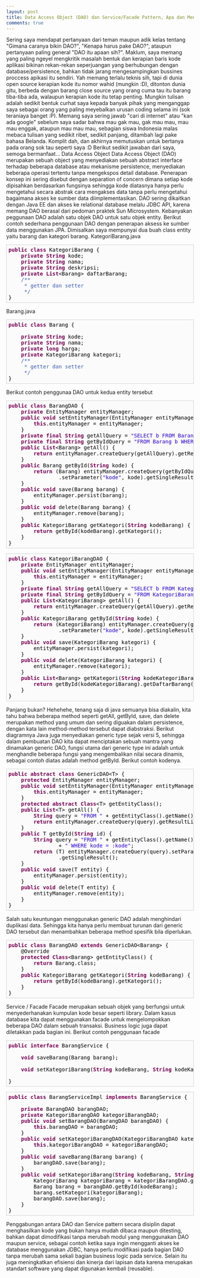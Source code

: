 ```yaml
---
layout: post
title: Data Access Object (DAO) dan Service/Facade Pattern, Apa dan Mengapa
comments: true
---
```

Sering saya mendapat pertanyaan dari teman maupun adik kelas tentang "Gimana caranya bikin DAO?", "Kenapa harus pake DAO?", ataupun pertanyaan paling general "DAO itu apaan sih?". Maklum, saya memang yang paling ngeyel mengkritik masalah bentuk dan kerapian baris kode aplikasi bikinan rekan-rekan seperjuangan yang berhubungan dengan database/persistence, bahkan tidak jarang mengesampingkan bussines proccess apikasi itu sendiri. Yah memang terlalu teknis sih, tapi di dunia open source kerapian kode itu nomor wahid (mungkin :D), ditonton dunia gitu, berbeda dengan barang close source yang orang cuma tau itu barang tiba-tiba ada, walaupun kerapian kode itu tetap penting. Mungkin tulisan adalah sedikit bentuk curhat saya kepada banyak pihak yang menganggap saya sebagai orang yang paling meyebalkan urusan coding selama ini (sok teraniaya banget :P). Memang saya sering jawab "cari di internet" atau "kan ada google" sebelum saya sadar bahwa mau gak mau, gak mau mau, mau mau enggak, ataupun mau mau mau, sebagian siswa Indonesia malas mebaca tulisan yang sedikit ribet, sedikit panjang, ditambah lagi pake bahasa Belanda. Komplit dah, dan akhirnya memutuskan untuk bertanya pada orang sok tau seperti saya :D Berikut sedikit jawaban dari saya, semoga bermanfaat...
Data Access Object
Data Access Object (DAO) merupakan sebuah object yang menyediakan sebuah abstract interface terhadap beberapa database atau mekanisme persistence, menyediakan beberapa operasi tertentu tanpa mengekspos detail database. Penerapan konsep ini sering disebut dengan separation of concern dimana setiap kode dipisahkan berdasarkan fungsinya sehingga kode diatasnya hanya perlu mengetahui secara abstrak cara mengakses data tanpa perlu mengetahui bagaimana akses ke sumber data diimplementasikan. DAO sering dikaitkan dengan Java EE dan akses ke relational database melalu JDBC API, karena memang DAO berasal dari pedoman praktek Sun Microsystem. Kebanyakan peggunaan DAO adalah satu objek DAO untuk satu objek entity.
Berikut contoh sederhana penggunaan DAO dengan penerapan aksess ke sumber data menggunakan JPA. Dimisalkan saya mempunyai dua buah class entity yaitu barang dan kategori barang.
KategoriBarang.java
<pre style="color:#000000;background:#fbfbfb;padding:5px;border:#cecece 1px solid;overflow:auto;"><span style=" color:#7f0055; background-color:#fbfbfb;"><strong>public</strong></span><span style=" color:#000000; background-color:#fbfbfb;"> </span><span style=" color:#7f0055; background-color:#fbfbfb;"><strong>class</strong></span><span style=" color:#000000; background-color:#fbfbfb;"> KategoriBarang {
    </span><span style=" color:#7f0055; background-color:#fbfbfb;"><strong>private</strong></span><span style=" color:#000000; background-color:#fbfbfb;"> </span><span style=" color:#7f0055; background-color:#fbfbfb;"><strong>String</strong></span><span style=" color:#000000; background-color:#fbfbfb;"> kode;
    </span><span style=" color:#7f0055; background-color:#fbfbfb;"><strong>private</strong></span><span style=" color:#000000; background-color:#fbfbfb;"> </span><span style=" color:#7f0055; background-color:#fbfbfb;"><strong>String</strong></span><span style=" color:#000000; background-color:#fbfbfb;"> nama;
    </span><span style=" color:#7f0055; background-color:#fbfbfb;"><strong>private</strong></span><span style=" color:#000000; background-color:#fbfbfb;"> </span><span style=" color:#7f0055; background-color:#fbfbfb;"><strong>String</strong></span><span style=" color:#000000; background-color:#fbfbfb;"> deskripsi;
    </span><span style=" color:#7f0055; background-color:#fbfbfb;"><strong>private</strong></span><span style=" color:#000000; background-color:#fbfbfb;"> </span><span style=" color:#7f0055; background-color:#fbfbfb;"><strong>List</strong></span><span style=" color:#000000; background-color:#fbfbfb;">&lt;Barang&gt; daftarBarang;
    </span><span style=" color:#3f5fbf; background-color:#fbfbfb;">/**</span><span style=" color:#000000; background-color:#fbfbfb;">
</span><span style=" color:#3f5fbf; background-color:#fbfbfb;">&nbsp;&nbsp;&nbsp;&nbsp;&nbsp;</span><span style=" color:#7f9fbf; background-color:#fbfbfb;"><strong>*</strong></span><span style=" color:#3f5fbf; background-color:#fbfbfb;"> getter dan setter</span><span style=" color:#000000; background-color:#fbfbfb;">
</span><span style=" color:#3f5fbf; background-color:#fbfbfb;">&nbsp;&nbsp;&nbsp;&nbsp;&nbsp;*/</span><span style=" color:#000000; background-color:#fbfbfb;">
}
</span></pre>
Barang.java
<pre style="color:#000000;background:#fbfbfb;padding:5px;border:#cecece 1px solid;overflow:auto;"><span style=" color:#7f0055; background-color:#fbfbfb;"><strong>public</strong></span><span style=" color:#000000; background-color:#fbfbfb;"> </span><span style=" color:#7f0055; background-color:#fbfbfb;"><strong>class</strong></span><span style=" color:#000000; background-color:#fbfbfb;"> Barang {
  
    </span><span style=" color:#7f0055; background-color:#fbfbfb;"><strong>private</strong></span><span style=" color:#000000; background-color:#fbfbfb;"> </span><span style=" color:#7f0055; background-color:#fbfbfb;"><strong>String</strong></span><span style=" color:#000000; background-color:#fbfbfb;"> kode;
    </span><span style=" color:#7f0055; background-color:#fbfbfb;"><strong>private</strong></span><span style=" color:#000000; background-color:#fbfbfb;"> </span><span style=" color:#7f0055; background-color:#fbfbfb;"><strong>String</strong></span><span style=" color:#000000; background-color:#fbfbfb;"> nama;
    </span><span style=" color:#7f0055; background-color:#fbfbfb;"><strong>private</strong></span><span style=" color:#000000; background-color:#fbfbfb;"> </span><span style=" color:#7f0055; background-color:#fbfbfb;"><strong>long</strong></span><span style=" color:#000000; background-color:#fbfbfb;"> harga;
    </span><span style=" color:#7f0055; background-color:#fbfbfb;"><strong>private</strong></span><span style=" color:#000000; background-color:#fbfbfb;"> KategoriBarang kategori;
    </span><span style=" color:#3f5fbf; background-color:#fbfbfb;">/**</span><span style=" color:#000000; background-color:#fbfbfb;">
</span><span style=" color:#3f5fbf; background-color:#fbfbfb;">&nbsp;&nbsp;&nbsp;&nbsp;&nbsp;</span><span style=" color:#7f9fbf; background-color:#fbfbfb;"><strong>*</strong></span><span style=" color:#3f5fbf; background-color:#fbfbfb;"> getter dan setter</span><span style=" color:#000000; background-color:#fbfbfb;">
</span><span style=" color:#3f5fbf; background-color:#fbfbfb;">&nbsp;&nbsp;&nbsp;&nbsp;&nbsp;*/</span><span style=" color:#000000; background-color:#fbfbfb;">
}
</span></pre>
Berikut contoh penggunaa DAO untuk kedua entity tersebut
<pre style="color:#000000;background:#fbfbfb;padding:5px;border:#cecece 1px solid;overflow:auto;"><span style=" color:#7f0055;"><strong>public</strong></span><span style=" color:#000000;"> </span><span style=" color:#7f0055;"><strong>class</strong></span><span style=" color:#000000;"> BarangDAO {
    </span><span style=" color:#7f0055;"><strong>private</strong></span><span style=" color:#000000;"> EntityManager entityManager;
    </span><span style=" color:#7f0055;"><strong>public</strong></span><span style=" color:#000000;"> </span><span style=" color:#7f0055;"><strong>void</strong></span><span style=" color:#000000;"> setEntityManager(EntityManager entityManager) {
        </span><span style=" color:#7f0055;"><strong>this</strong></span><span style=" color:#000000;">.entityManager = entityManager;
    }
    </span><span style=" color:#7f0055;"><strong>private</strong></span><span style=" color:#000000;"> </span><span style=" color:#7f0055;"><strong>final</strong></span><span style=" color:#000000;"> </span><span style=" color:#7f0055;"><strong>String</strong></span><span style=" color:#000000;"> getAllQuery = </span><span style=" color:#2a00ff;">"SELECT b FROM Barang b"</span><span style=" color:#000000;">;
    </span><span style=" color:#7f0055;"><strong>private</strong></span><span style=" color:#000000;"> </span><span style=" color:#7f0055;"><strong>final</strong></span><span style=" color:#000000;"> </span><span style=" color:#7f0055;"><strong>String</strong></span><span style=" color:#000000;"> getByIdQuery = </span><span style=" color:#2a00ff;">"FROM Barang b WHERE b.kode = :kode"</span><span style=" color:#000000;">;
    </span><span style=" color:#7f0055;"><strong>public</strong></span><span style=" color:#000000;"> </span><span style=" color:#7f0055;"><strong>List</strong></span><span style=" color:#000000;">&lt;Barang&gt; getAll() {
        </span><span style=" color:#7f0055;"><strong>return</strong></span><span style=" color:#000000;"> entityManager.createQuery(getAllQuery).getResultList();
    }
    </span><span style=" color:#7f0055;"><strong>public</strong></span><span style=" color:#000000;"> Barang getById(</span><span style=" color:#7f0055;"><strong>String</strong></span><span style=" color:#000000;"> kode) {
        </span><span style=" color:#7f0055;"><strong>return</strong></span><span style=" color:#000000;"> (Barang) entityManager.createQuery(getByIdQuery)
                .setParameter(</span><span style=" color:#2a00ff;">"kode"</span><span style=" color:#000000;">, kode).getSingleResult();
    }
    </span><span style=" color:#7f0055;"><strong>public</strong></span><span style=" color:#000000;"> </span><span style=" color:#7f0055;"><strong>void</strong></span><span style=" color:#000000;"> save(Barang barang) {
        entityManager.persist(barang);
    }
    </span><span style=" color:#7f0055;"><strong>public</strong></span><span style=" color:#000000;"> </span><span style=" color:#7f0055;"><strong>void</strong></span><span style=" color:#000000;"> delete(Barang barang) {
        entityManager.remove(barang);
    }
    </span><span style=" color:#7f0055;"><strong>public</strong></span><span style=" color:#000000;"> KategoriBarang getKategori(</span><span style=" color:#7f0055;"><strong>String</strong></span><span style=" color:#000000;"> kodeBarang) {
        </span><span style=" color:#7f0055;"><strong>return</strong></span><span style=" color:#000000;"> getById(kodeBarang).getKategori();
    }
}
</span></pre>
<pre style="color:#000000;background:#fbfbfb;padding:5px;border:#cecece 1px solid;overflow:auto;"><span style=" color:#7f0055;"><strong>public</strong></span><span style=" color:#000000;"> </span><span style=" color:#7f0055;"><strong>class</strong></span><span style=" color:#000000;"> KategoriBarangDAO {
    </span><span style=" color:#7f0055;"><strong>private</strong></span><span style=" color:#000000;"> EntityManager entityManager;
    </span><span style=" color:#7f0055;"><strong>public</strong></span><span style=" color:#000000;"> </span><span style=" color:#7f0055;"><strong>void</strong></span><span style=" color:#000000;"> setEntityManager(EntityManager entityManager) {
        </span><span style=" color:#7f0055;"><strong>this</strong></span><span style=" color:#000000;">.entityManager = entityManager;
    }
    </span><span style=" color:#7f0055;"><strong>private</strong></span><span style=" color:#000000;"> </span><span style=" color:#7f0055;"><strong>final</strong></span><span style=" color:#000000;"> </span><span style=" color:#7f0055;"><strong>String</strong></span><span style=" color:#000000;"> getAllQuery = </span><span style=" color:#2a00ff;">"SELECT b FROM KategoriBarang b"</span><span style=" color:#000000;">;
    </span><span style=" color:#7f0055;"><strong>private</strong></span><span style=" color:#000000;"> </span><span style=" color:#7f0055;"><strong>final</strong></span><span style=" color:#000000;"> </span><span style=" color:#7f0055;"><strong>String</strong></span><span style=" color:#000000;"> getByIdQuery = </span><span style=" color:#2a00ff;">"FROM KategoriBarang b WHERE b.kode = :kode"</span><span style=" color:#000000;">;
    </span><span style=" color:#7f0055;"><strong>public</strong></span><span style=" color:#000000;"> </span><span style=" color:#7f0055;"><strong>List</strong></span><span style=" color:#000000;">&lt;KategoriBarang&gt; getAll() {
        </span><span style=" color:#7f0055;"><strong>return</strong></span><span style=" color:#000000;"> entityManager.createQuery(getAllQuery).getResultList();
    }
    </span><span style=" color:#7f0055;"><strong>public</strong></span><span style=" color:#000000;"> KategoriBarang getById(</span><span style=" color:#7f0055;"><strong>String</strong></span><span style=" color:#000000;"> kode) {
        </span><span style=" color:#7f0055;"><strong>return</strong></span><span style=" color:#000000;"> (KategoriBarang) entityManager.createQuery(getByIdQuery)
                .setParameter(</span><span style=" color:#2a00ff;">"kode"</span><span style=" color:#000000;">, kode).getSingleResult();
    }
    </span><span style=" color:#7f0055;"><strong>public</strong></span><span style=" color:#000000;"> </span><span style=" color:#7f0055;"><strong>void</strong></span><span style=" color:#000000;"> save(KategoriBarang kategori) {
        entityManager.persist(kategori);
    }
    </span><span style=" color:#7f0055;"><strong>public</strong></span><span style=" color:#000000;"> </span><span style=" color:#7f0055;"><strong>void</strong></span><span style=" color:#000000;"> delete(KategoriBarang kategori) {
        entityManager.remove(kategori);
    }
    </span><span style=" color:#7f0055;"><strong>public</strong></span><span style=" color:#000000;"> </span><span style=" color:#7f0055;"><strong>List</strong></span><span style=" color:#000000;">&lt;Barang&gt; getKategori(</span><span style=" color:#7f0055;"><strong>String</strong></span><span style=" color:#000000;"> kodeKategoriBarang) {
        </span><span style=" color:#7f0055;"><strong>return</strong></span><span style=" color:#000000;"> getById(kodeKategoriBarang).getDaftarBarang();
    }
}
</span></pre>
Panjang bukan? Hehehehe, tenang saja di java semuanya bisa diakalin, kita tahu bahwa beberapa method seperti getAll, getById, save, dan delete merupakan method yang umum dan sering diguakan dalam persistence, dengan kata lain method-method tersebut dapat diabstraksi. Berikut diagramnya
Java juga menyediakan generic type sejak versi 5, sehingga dalam pembuatan DAO kita dapat menciptakan sebuah mantra yang dinamakan generic DAO, fungsi utama dari generic type ini adalah untuk menghandle beberapa fungsi yang mengembalikan nilai secara dinamis, sebagai contoh diatas adalah method getById. Berikut contoh kodenya.
<pre style="color:#000000;background:#fbfbfb;padding:5px;border:#cecece 1px solid;overflow:auto;"><span style=" color:#7f0055;"><strong>public</strong></span><span style=" color:#000000;"> </span><span style=" color:#7f0055;"><strong>abstract</strong></span><span style=" color:#000000;"> </span><span style=" color:#7f0055;"><strong>class</strong></span><span style=" color:#000000;"> GenericDAO&lt;T&gt; {
    </span><span style=" color:#7f0055;"><strong>protected</strong></span><span style=" color:#000000;"> EntityManager entityManager;
    </span><span style=" color:#7f0055;"><strong>public</strong></span><span style=" color:#000000;"> </span><span style=" color:#7f0055;"><strong>void</strong></span><span style=" color:#000000;"> setEntityManager(EntityManager entityManager) {
        </span><span style=" color:#7f0055;"><strong>this</strong></span><span style=" color:#000000;">.entityManager = entityManager;
    }
    </span><span style=" color:#7f0055;"><strong>protected</strong></span><span style=" color:#000000;"> </span><span style=" color:#7f0055;"><strong>abstract</strong></span><span style=" color:#000000;"> </span><span style=" color:#7f0055;"><strong>Class</strong></span><span style=" color:#000000;">&lt;T&gt; getEntityClass();
    </span><span style=" color:#7f0055;"><strong>public</strong></span><span style=" color:#000000;"> </span><span style=" color:#7f0055;"><strong>List</strong></span><span style=" color:#000000;">&lt;T&gt; getAll() {
        </span><span style=" color:#7f0055;"><strong>String</strong></span><span style=" color:#000000;"> query = </span><span style=" color:#2a00ff;">"FROM "</span><span style=" color:#000000;"> + getEntityClass().getName();
        </span><span style=" color:#7f0055;"><strong>return</strong></span><span style=" color:#000000;"> entityManager.createQuery(query).getResultList();
    }
    </span><span style=" color:#7f0055;"><strong>public</strong></span><span style=" color:#000000;"> T getById(</span><span style=" color:#7f0055;"><strong>String</strong></span><span style=" color:#000000;"> id) {
        </span><span style=" color:#7f0055;"><strong>String</strong></span><span style=" color:#000000;"> query = </span><span style=" color:#2a00ff;">"FROM "</span><span style=" color:#000000;"> + getEntityClass().getName()
                + </span><span style=" color:#2a00ff;">" WHERE kode = :kode"</span><span style=" color:#000000;">;
        </span><span style=" color:#7f0055;"><strong>return</strong></span><span style=" color:#000000;"> (T) entityManager.createQuery(query).setParameter(</span><span style=" color:#2a00ff;">"kode"</span><span style=" color:#000000;">, id)
                .getSingleResult();
    }
    </span><span style=" color:#7f0055;"><strong>public</strong></span><span style=" color:#000000;"> </span><span style=" color:#7f0055;"><strong>void</strong></span><span style=" color:#000000;"> save(T entity) {
        entityManager.persist(entity);
    }
    </span><span style=" color:#7f0055;"><strong>public</strong></span><span style=" color:#000000;"> </span><span style=" color:#7f0055;"><strong>void</strong></span><span style=" color:#000000;"> delete(T entity) {
        entityManager.remove(entity);
    }
}
</span></pre>
Salah satu keuntungan menggunakan generic DAO adalah menghindari duplikasi data. Sehingga kita hanya perlu membuat turunan dari generic DAO tersebut dan menambahkan beberapa method spesifik bila diperlukan.
<pre style="color:#000000;background:#fbfbfb;padding:5px;border:#cecece 1px solid;overflow:auto;"><span style=" color:#7f0055;"><strong>public</strong></span><span style=" color:#000000;"> </span><span style=" color:#7f0055;"><strong>class</strong></span><span style=" color:#000000;"> BarangDAO </span><span style=" color:#7f0055;"><strong>extends</strong></span><span style=" color:#000000;"> GenericDAO&lt;Barang&gt; {
    @Override
    </span><span style=" color:#7f0055;"><strong>protected</strong></span><span style=" color:#000000;"> </span><span style=" color:#7f0055;"><strong>Class</strong></span><span style=" color:#000000;">&lt;Barang&gt; getEntityClass() {
        </span><span style=" color:#7f0055;"><strong>return</strong></span><span style=" color:#000000;"> Barang.class;
    }
    </span><span style=" color:#7f0055;"><strong>public</strong></span><span style=" color:#000000;"> KategoriBarang getKategori(</span><span style=" color:#7f0055;"><strong>String</strong></span><span style=" color:#000000;"> kodeBarang) {
        </span><span style=" color:#7f0055;"><strong>return</strong></span><span style=" color:#000000;"> getById(kodeBarang).getKategori();
    }
}
</span></pre>
Service / Facade
Facade merupakan sebuah objek yang berfungsi untuk menyederhanakan kumpulan kode besar seperti library. Dalam kasus database kita dapat menggunakan facade untuk mengelompokkan beberapa DAO dalam sebuah transaksi. Business logic juga dapat diletakkan pada bagian ini.
Berikut contoh penggunaan facade
<pre style="color:#000000;background:#fbfbfb;padding:5px;border:#cecece 1px solid;overflow:auto;"><span style=" color:#7f0055;"><strong>public</strong></span><span style=" color:#000000;"> </span><span style=" color:#7f0055;"><strong>interface</strong></span><span style=" color:#000000;"> BarangService {
  
    </span><span style=" color:#7f0055;"><strong>void</strong></span><span style=" color:#000000;"> saveBarang(Barang barang);
  
    </span><span style=" color:#7f0055;"><strong>void</strong></span><span style=" color:#000000;"> setKategoriBarang(</span><span style=" color:#7f0055;"><strong>String</strong></span><span style=" color:#000000;"> kodeBarang, </span><span style=" color:#7f0055;"><strong>String</strong></span><span style=" color:#000000;"> kodeKategori);
  
}
</span></pre>
<pre style="color:#000000;background:#fbfbfb;padding:5px;border:#cecece 1px solid;overflow:auto;"><span style=" color:#7f0055;"><strong>public</strong></span><span style=" color:#000000;"> </span><span style=" color:#7f0055;"><strong>class</strong></span><span style=" color:#000000;"> BarangServiceImpl </span><span style=" color:#7f0055;"><strong>implements</strong></span><span style=" color:#000000;"> BarangService {
  
    </span><span style=" color:#7f0055;"><strong>private</strong></span><span style=" color:#000000;"> BarangDAO barangDAO;
    </span><span style=" color:#7f0055;"><strong>private</strong></span><span style=" color:#000000;"> KategoriBarangDAO kategoriBarangDAO;
    </span><span style=" color:#7f0055;"><strong>public</strong></span><span style=" color:#000000;"> </span><span style=" color:#7f0055;"><strong>void</strong></span><span style=" color:#000000;"> setBarangDAO(BarangDAO barangDAO) {
        </span><span style=" color:#7f0055;"><strong>this</strong></span><span style=" color:#000000;">.barangDAO = barangDAO;
    }
    </span><span style=" color:#7f0055;"><strong>public</strong></span><span style=" color:#000000;"> </span><span style=" color:#7f0055;"><strong>void</strong></span><span style=" color:#000000;"> setKategoriBarangDAO(KategoriBarangDAO kategoriBarangDAO) {
        </span><span style=" color:#7f0055;"><strong>this</strong></span><span style=" color:#000000;">.kategoriBarangDAO = kategoriBarangDAO;
    }
    </span><span style=" color:#7f0055;"><strong>public</strong></span><span style=" color:#000000;"> </span><span style=" color:#7f0055;"><strong>void</strong></span><span style=" color:#000000;"> saveBarang(Barang barang) {
        barangDAO.save(barang);
    }
    </span><span style=" color:#7f0055;"><strong>public</strong></span><span style=" color:#000000;"> </span><span style=" color:#7f0055;"><strong>void</strong></span><span style=" color:#000000;"> setKategoriBarang(</span><span style=" color:#7f0055;"><strong>String</strong></span><span style=" color:#000000;"> kodeBarang, </span><span style=" color:#7f0055;"><strong>String</strong></span><span style=" color:#000000;"> kodeKategori) {
        KategoriBarang kategoriBarang = kategoriBarangDAO.getById(kodeKategori);
        Barang barang = barangDAO.getById(kodeBarang);
        barang.setKategori(kategoriBarang);
        barangDAO.save(barang);
    }
}
</span></pre>
Penggabungan antara DAO dan Service pattern secara disiplin dapat menghasilkan kode yang bukan hanya mudah dibaca maupun ditesting, bahkan dapat dimodifikasi tanpa merubah modul yang menggunakan DAO maupun service, sebagai contoh ketika saya ingin mengganti akses ke database menggunakan JDBC, hanya perlu modifikasi pada bagian DAO tanpa merubah sama sekali bagian business logic pada service. Selain itu juga meningkatkan efisiensi dan kinerja dari lapisan data karena merupakan standart software yang dapat digunakan kembali (reusable).